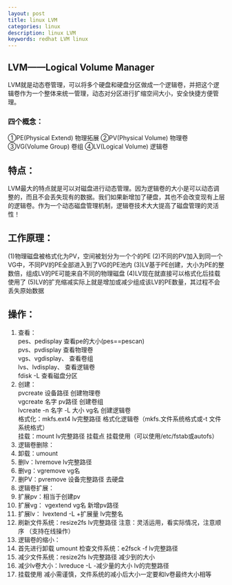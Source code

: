 ```yaml
---
layout: post
title: linux LVM
categories: linux
description: linux LVM
keywords: redhat LVM linux
---
```


## LVM——Logical Volume Manager
LVM就是动态卷管理，可以将多个硬盘和硬盘分区做成一个逻辑卷，并把这个逻辑卷作为一个整体来统一管理，动态对分区进行扩缩空间大小，安全快捷方便管理。

### 四个概念：
①PE(Physical Extend) 物理拓展
②PV(Physical Volume) 物理卷
③VG(Volume Group) 卷组
④LV(Logical Volume) 逻辑卷

## 特点：
LVM最大的特点就是可以对磁盘进行动态管理。因为逻辑卷的大小是可以动态调整的，而且不会丢失现有的数据。我们如果新增加了硬盘，其也不会改变现有上层的逻辑卷。作为一个动态磁盘管理机制，逻辑卷技术大大提高了磁盘管理的灵活性！

## 工作原理：
(1)物理磁盘被格式化为PV，空间被划分为一个个的PE
(2)不同的PV加入到同一个VG中，不同PV的PE全部进入到了VG的PE池内
(3)LV基于PE创建，大小为PE的整数倍，组成LV的PE可能来自不同的物理磁盘
(4)LV现在就直接可以格式化后挂载使用了
(5)LV的扩充缩减实际上就是增加或减少组成该LV的PE数量，其过程不会丢失原始数据

## 操作：
1. 查看：  
pes、pedisplay                查看pe的大小(pes==pescan)  
pvs、pvdisplay                查看物理卷  
vgs、vgdisplay、              查看卷组  
lvs、lvdisplay、              查看逻辑卷  
fdisk -L                     查看磁盘分区
2. 创建：  
pvcreate 设备路径               创建物理卷  
vgcreate 名字 pv路径            创建卷组  
lvcreate -n 名字 -L 大小 vg名   创建逻辑卷   
格式化：mkfs.ext4 lv完整路径               格式化逻辑卷（mkfs.文件系统格式或-t 文件系统格式）  
挂载：mount  lv完整路径  挂载点          挂载使用（可以使用/etc/fstab或autofs）  
3. 逻辑卷删除：
 1. 卸载：umount
 2. 删lv：lvremove lv完整路径
 3. 删vg：vgremove vg名
 4. 删PV：pvremove 设备完整路径 去硬盘
4. 逻辑卷扩展：
 1. 扩展pv：相当于创建pv
 2. 扩展vg： vgextend vg名 新增pv路径
 3. 扩展lv： lvextend -L +扩展量 lv完整名
 4. 刷新文件系统：resize2fs lv完整路径
注意：灵活运用，看实际情况，注意顺序 （支持在线操作）
5. 逻辑卷的缩小：
 1. 首先进行卸载 umount 检查文件系统：e2fsck -f lv完整路径
 2. 减少文件系统：resize2fs lv完整路径 减少到的大小
 3. 减少lv卷大小：lvreduce -L -减少量的大小 lv的完整路径
 4. 挂载使用
减小需谨慎，文件系统的减小后大小一定要和lv卷最终大小相等
